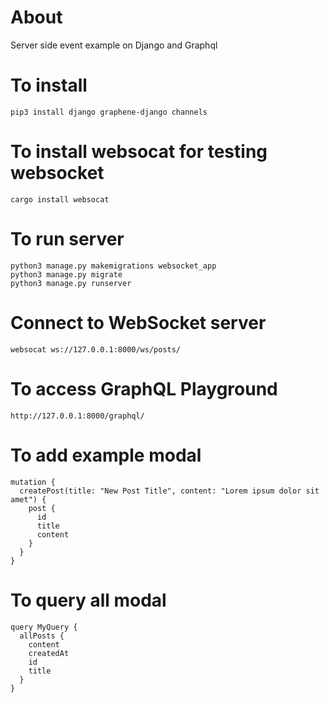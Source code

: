 # About
Server side event example on Django and Graphql


# To install
```
pip3 install django graphene-django channels
```

# To install websocat for testing websocket
```
cargo install websocat
```

# To run server
```
python3 manage.py makemigrations websocket_app
python3 manage.py migrate
python3 manage.py runserver
```

# Connect to WebSocket server
```
websocat ws://127.0.0.1:8000/ws/posts/
```

# To access GraphQL Playground
```
http://127.0.0.1:8000/graphql/
```

# To add example modal
```
mutation {
  createPost(title: "New Post Title", content: "Lorem ipsum dolor sit amet") {
    post {
      id
      title
      content
    }
  }
}
```


# To query all modal
```
query MyQuery {
  allPosts {
    content
    createdAt
    id
    title
  }
}
```